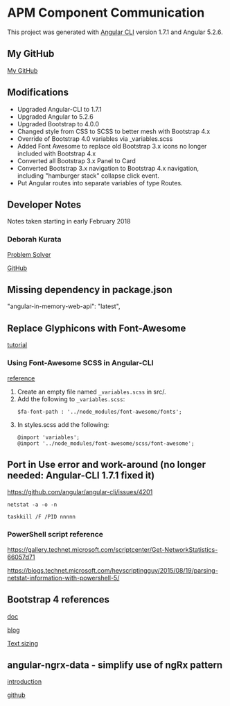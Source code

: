 # APM Component Communication

This project was generated with [Angular CLI](https://github.com/angular/angular-cli) version 1.7.1 and Angular 5.2.6.

## My GitHub
[My GitHub](https://github.com/fmorriso/APM-communication)

## Modifications
* Upgraded Angular-CLI to 1.7.1
* Upgraded Angular to 5.2.6
* Upgraded Bootstrap to 4.0.0
* Changed style from CSS to SCSS to better mesh with Bootstrap 4.x
* Override of Bootstrap 4.0 variables via _variables.scss
* Added Font Awesome to replace old Bootstrap 3.x icons no longer included with Bootstrap 4.x
* Converted all Bootstrap 3.x Panel to Card
* Converted Bootstrap 3.x navigation to Bootstrap 4.x navigation, including "hamburger stack" collapse click event.
* Put Angular routes into separate variables of type Routes. 

## Developer Notes
Notes taken starting in early February 2018
### Deborah Kurata
[Problem Solver](http://blogs.msmvps.com/deborahk/angular-component-communication-problem-solver)

[GitHub](https://github.com/DeborahK/Angular-Communication)

## Missing dependency in package.json
 "angular-in-memory-web-api": "latest",
## Replace Glyphicons with Font-Awesome
[tutorial](https://medium.com/@beeman/tutorial-add-bootstrap-to-angular-cli-apps-b0a652f2eb2)

### Using Font-Awesome SCSS in Angular-CLI
[reference](https://github.com/angular/angular-cli/blob/master/docs/documentation/stories/include-font-awesome.md#using-sass)
  
1. Create an empty file named `_variables.scss` in src/.  
1. Add the following to `_variables.scss`:
    ```  
    $fa-font-path : '../node_modules/font-awesome/fonts';
    ```  
1. In styles.scss add the following:
    ```  
    @import 'variables';
    @import '../node_modules/font-awesome/scss/font-awesome';
    ```
## Port in Use error and work-around (no longer needed: Angular-CLI 1.7.1 fixed it)
https://github.com/angular/angular-cli/issues/4201
```
netstat -a -o -n

taskkill /F /PID nnnnn
```
### PowerShell script reference
https://gallery.technet.microsoft.com/scriptcenter/Get-NetworkStatistics-66057d71

https://blogs.technet.microsoft.com/heyscriptingguy/2015/08/19/parsing-netstat-information-with-powershell-5/
## Bootstrap 4 references

[doc](https://getbootstrap.com/)

[blog](https://blog.getbootstrap.com/)

[Text sizing](https://getbootstrap.com/docs/4.0/utilities/sizing/)

## angular-ngrx-data - simplify use of ngRx pattern
[introduction](https://github.com/johnpapa/angular-ngrx-data/blob/master/docs/introduction.md#introduction-to-ngrx-data)

[github](https://github.com/johnpapa/angular-ngrx-data)

